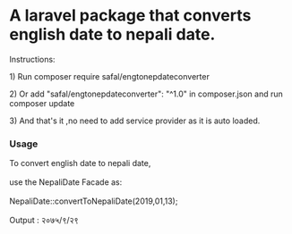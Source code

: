 <!DOCTYPE html>
<html>
<head>
</head>
<body>
<h1>A laravel package that converts english date to nepali date.</h1>
<p>Instructions:</p>
<p> 1) Run composer require safal/engtonepdateconverter</p>
<p> 2) Or add "safal/engtonepdateconverter": "^1.0" in composer.json and run composer update</p>
<p> 3) And that's it ,no need to add service provider as it is auto loaded. </p>

<h3>Usage</h3>
To convert english date to nepali date,<br><br>
use the NepaliDate Facade as:<br><br>
NepaliDate::convertToNepaliDate(2019,01,13);<br><br>
Output : २०७५/९/२९


</body>
</html>
